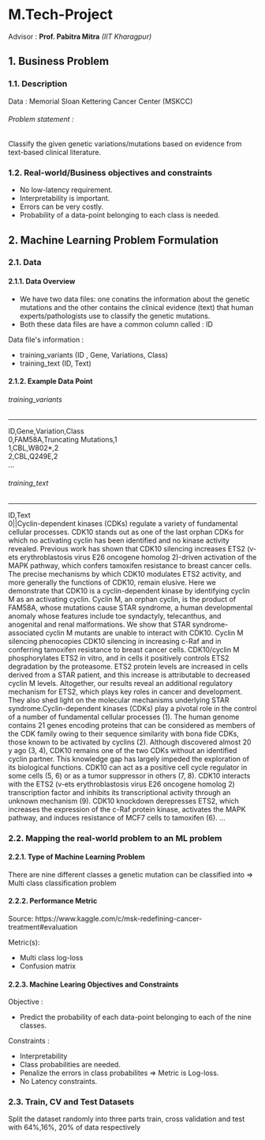 # M.Tech-Project
Advisor : <b>Prof. Pabitra Mitra</b> <i>(IIT Kharagpur)</i>

<h2>1. Business Problem</h2>
<h3>1.1. Description</h3>
<p> Data : Memorial Sloan Kettering Cancer Center (MSKCC)</p>

<h6> Problem statement :</h6>
<p> Classify the given genetic variations/mutations based on evidence from text-based clinical literature. </p>

<h3>1.2. Real-world/Business objectives and constraints</h3>
<p>
    <ul>
        <li>No low-latency requirement.</li>
        <li>Interpretability is important.</li>
        <li>Errors can be very costly.</li>
        <li>Probability of a data-point belonging to each class is needed.</li>
     </ul>
</p>

<h2>2. Machine Learning Problem Formulation</h2>
<h3>2.1. Data</h3>
<h4>2.1.1. Data Overview</h4>
<p>
  <ul>
    <li>We have two data files: one conatins the information about the genetic mutations and the other contains the clinical evidence (text) that  human experts/pathologists use to classify the genetic mutations.</li>
    <li>Both these data files are have a common column called : ID</li>
   </ul>
</p>
<p> 
   Data file's information :
    <ul> 
        <li>
        training_variants (ID , Gene, Variations, Class)
        </li>
        <li>
        training_text (ID, Text)
        </li>
    </ul>
</p>

<h4>2.1.2. Example Data Point</h4>
<h6>training_variants</h6>
<hr>
ID,Gene,Variation,Class<br>
0,FAM58A,Truncating Mutations,1 <br>
1,CBL,W802*,2 <br>
2,CBL,Q249E,2 <br>
...

<h6> training_text</h6>
<hr>
ID,Text <br>
0||Cyclin-dependent kinases (CDKs) regulate a variety of fundamental cellular processes. CDK10 stands out as one of the last orphan CDKs for which no activating cyclin has been identified and no kinase activity revealed. Previous work has shown that CDK10 silencing increases ETS2 (v-ets erythroblastosis virus E26 oncogene homolog 2)-driven activation of the MAPK pathway, which confers tamoxifen resistance to breast cancer cells. The precise mechanisms by which CDK10 modulates ETS2 activity, and more generally the functions of CDK10, remain elusive. Here we demonstrate that CDK10 is a cyclin-dependent kinase by identifying cyclin M as an activating cyclin. Cyclin M, an orphan cyclin, is the product of FAM58A, whose mutations cause STAR syndrome, a human developmental anomaly whose features include toe syndactyly, telecanthus, and anogenital and renal malformations. We show that STAR syndrome-associated cyclin M mutants are unable to interact with CDK10. Cyclin M silencing phenocopies CDK10 silencing in increasing c-Raf and in conferring tamoxifen resistance to breast cancer cells. CDK10/cyclin M phosphorylates ETS2 in vitro, and in cells it positively controls ETS2 degradation by the proteasome. ETS2 protein levels are increased in cells derived from a STAR patient, and this increase is attributable to decreased cyclin M levels. Altogether, our results reveal an additional regulatory mechanism for ETS2, which plays key roles in cancer and development. They also shed light on the molecular mechanisms underlying STAR syndrome.Cyclin-dependent kinases (CDKs) play a pivotal role in the control of a number of fundamental cellular processes (1). The human genome contains 21 genes encoding proteins that can be considered as members of the CDK family owing to their sequence similarity with bona fide CDKs, those known to be activated by cyclins (2). Although discovered almost 20 y ago (3, 4), CDK10 remains one of the two CDKs without an identified cyclin partner. This knowledge gap has largely impeded the exploration of its biological functions. CDK10 can act as a positive cell cycle regulator in some cells (5, 6) or as a tumor suppressor in others (7, 8). CDK10 interacts with the ETS2 (v-ets erythroblastosis virus E26 oncogene homolog 2) transcription factor and inhibits its transcriptional activity through an unknown mechanism (9). CDK10 knockdown derepresses ETS2, which increases the expression of the c-Raf protein kinase, activates the MAPK pathway, and induces resistance of MCF7 cells to tamoxifen (6). ... 

<h3>2.2. Mapping the real-world problem to an ML problem</h3>
<h4>2.2.1. Type of Machine Learning Problem</h4>
<p>
  There are nine different classes a genetic mutation can be classified into => Multi class classification problem
</p>
<h4>2.2.2. Performance Metric</h4>
Source: https://www.kaggle.com/c/msk-redefining-cancer-treatment#evaluation

Metric(s): 
* Multi class log-loss 
* Confusion matrix 

<h4>2.2.3. Machine Learing Objectives and Constraints</h4>
<p> Objective : 
    <ul>
        <li>Predict the probability of each data-point belonging to each of the nine classes.</li>
     </ul>
</p>
<p> Constraints :
    <ul>
        <li>Interpretability</li>
        <li>Class probabilities are needed.</li>
        <li>Penalize the errors in class probabilites => Metric is Log-loss.</li>
        <li>No Latency constraints.</li>
     </ul>
</p>

<h3>2.3. Train, CV and Test Datasets</h3>

 Split the dataset randomly into three parts train, cross validation and test with 64%,16%, 20% of data respectively
